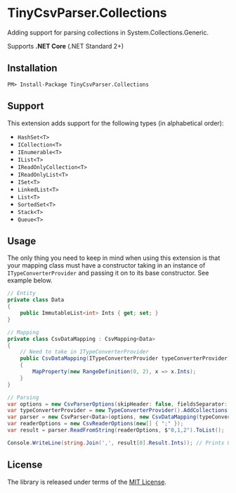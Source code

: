 [MIT License]: https://opensource.org/licenses/MIT

# TinyCsvParser.Collections

Adding support for parsing collections in System.Collections.Generic.

Supports **.NET Core** (.NET Standard 2+)

## Installation

```
PM> Install-Package TinyCsvParser.Collections
```

## Support

This extension adds support for the following types (in alphabetical order):
* `HashSet<T>`
* `ICollection<T>`
* `IEnumerable<T>`
* `IList<T>`
* `IReadOnlyCollection<T>`
* `IReadOnlyList<T>`
* `ISet<T>`
* `LinkedList<T>`
* `List<T>`
* `SortedSet<T>`
* `Stack<T>`
* `Queue<T>`

## Usage

The only thing you need to keep in mind when using this extension
is that your mapping class must have a constructor taking in an instance of `ITypeConverterProvider`
and passing it on to its base constructor. See example below.

```csharp
// Entity
private class Data
{
    public ImmutableList<int> Ints { get; set; }
}

// Mapping
private class CsvDataMapping : CsvMapping<Data>
{
    // Need to take in ITypeConverterProvider
    public CsvDataMapping(ITypeConverterProvider typeConverterProvider) : base(typeConverterProvider)
    {
        MapProperty(new RangeDefinition(0, 2), x => x.Ints);
    }
}

// Parsing
var options = new CsvParserOptions(skipHeader: false, fieldsSeparator: ',');
var typeConverterProvider = new TypeConverterProvider().AddCollections(); // <-- This line
var parser = new CsvParser<Data>(options, new CsvDataMapping(typeConverterProvider));
var readerOptions = new CsvReaderOptions(new[] { ";" });
var result = parser.ReadFromString(readerOptions, $"0,1,2").ToList();

Console.WriteLine(string.Join(',', result[0].Result.Ints)); // Prints 0,1,2
```

## License

The library is released under terms of the [MIT License].
